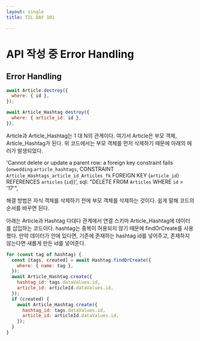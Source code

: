 ```yaml
---
layout: single
title: TIL DAY 101

---
```




# API 작성 중 Error Handling

## Error Handling

```jsx
await Article.destroy({
  where: { id },
});

await Article_Hashtag.destroy({
  where: { article_id: id },
});
```

Article과 Article_Hashtag는 1 대 N의 관계이다. 여기서 Article은 부모 객체, Article_Hashtag가 된다. 위 코드에서는 부모 객체를 먼저 삭제하기 때문에 아래의 에러가 발생되었다.

'Cannot delete or update a parent row: a foreign key constraint fails (`onwedding`.`article_hashtags`, CONSTRAINT `Article_Hashtags_article_id_Articles_fk` FOREIGN KEY (`article_id`) REFERENCES `articles` (`id`))',
sql: "DELETE FROM `Articles` WHERE `id` = '17'",

해결 방법은 자식 객체를 삭제하기 전에 부모 객체를 삭제하는 것이다. 쉽게 말해 코드의 순서를 바꾸면 된다. 

아래는 Article과 Hashtag 다대다 관계에서 연결 스키마 Article_Hashtag에 데이터를 삽입하는 코드이다. hashtag는 중복이 허용되지 않기 때문에 findOrCreate를 사용했다. 만약 데이터가 안에 있다면, 기존에 존재하는 hashtag id를 넣어주고, 존재하지 않는다면 새롭게 만든 id를 넣어준다.

```jsx
for (const tag of hashtag) {
  const [tags, created] = await Hashtag.findOrCreate({
    where: { name: tag },
  });
  await Article_Hashtag.create({
    hashtag_id: tags.dataValues.id,
    article_id: articleId.dataValues.id,
  });
  if (created) {
    await Article_Hashtag.create({
      hashtag_id: tags.dataValues.id,
      article_id: articleId.dataValues.id,
    });
  }
}
```
